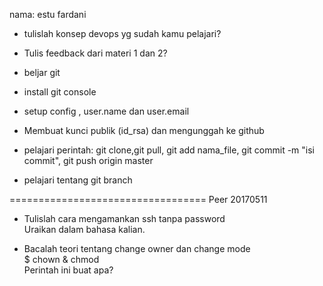 nama: estu fardani
- tulislah konsep devops yg sudah kamu pelajari?

- Tulis feedback dari materi 1 dan 2?

- beljar git
* install git console
* setup config , user.name dan user.email
* Membuat kunci publik (id_rsa) dan mengunggah ke github
* pelajari perintah:
git clone,git pull, git add nama_file, git commit -m "isi commit", git push origin master

* pelajari tentang git branch

==================================
Peer 20170511
* Tulislah cara mengamankan ssh tanpa password  
Uraikan dalam bahasa kalian.

* Bacalah teori tentang change owner dan change mode  
$ chown & chmod  
Perintah ini buat apa?
